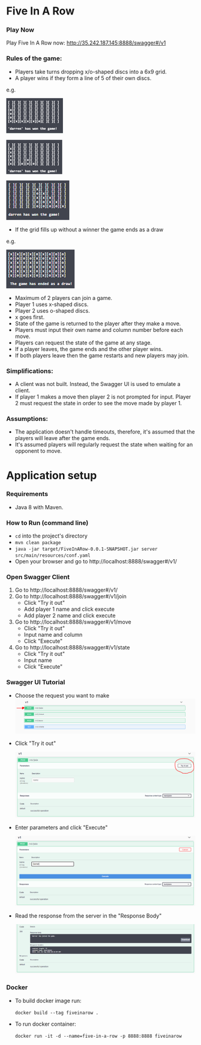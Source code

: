 # Five In A Row

### Play Now

Play Five In A Row now:
http://35.242.187.145:8888/swagger#/v1

### Rules of the game:
   - Players take turns dropping x/o-shaped discs into a 6x9 grid.
   - A player wins if they form a line of 5 of their own discs.
   
 e.g.
   
   ![alt_text](./images/horizontal_win.PNG)
   
   ![alt_text](./images/vertical_win.PNG)
   
   ![alt_text](./images/diaganol_win.PNG) 
   
   - If the grid fills up without a winner the game ends as a draw 
   
   e.g.
   
   ![alt_text](./images/draw.PNG)
   
   - Maximum of 2 players can join a game.
   - Player 1 uses x-shaped discs.
   - Player 2 uses o-shaped discs.
   - x goes first.
   - State of the game is returned to the player after they make a move.
   - Players must input their own name and column number before each move.
   - Players can request the state of the game at any stage.
   - If a player leaves, the game ends and the other player wins.
   - If both players leave then the game restarts and new players may join.
 
 ### Simplifications:
   - A client was not built. Instead, the Swagger UI is used to emulate a client.
   - If player 1 makes a move then player 2 is not prompted for input. Player 2 must request the state in order to see the move made by player 1.
  
### Assumptions:
   - The application doesn't handle timeouts, therefore, it's assumed that the players will leave after the game ends.
   - It's assumed players will regularly request the state when waiting for an opponent to move.

# Application setup

### Requirements
   - Java 8 with Maven.

### How to Run (command line)
- ```cd``` into the project's directory
- ```mvn clean package```
- ```java -jar target/FiveInARow-0.0.1-SNAPSHOT.jar server src/main/resources/conf.yaml```
- Open your browser and go to http://localhost:8888/swagger#/v1/

### Open Swagger Client

1. Go to http://localhost:8888/swagger#/v1/
2. Go to http://localhost:8888/swagger#/v1/join
   - Click "Try it out"
   - Add player 1 name and click execute 
   - Add player 2 name and click execute
3. Go to http://localhost:8888/swagger#/v1/move
   - Click "Try it out"
   - Input name and column 
   - Click "Execute"
4. Go to http://localhost:8888/swagger#/v1/state 
   - Click "Try it out"
   - Input name
   - Click "Execute"
  
### Swagger UI Tutorial

- Choose the request you want to make
   ![alt_text](./images/open_request_window.PNG)

- Click "Try it out"

   ![alt_text](./images/try_it_out_button.PNG)
   
- Enter parameters and click "Execute"

   ![alt_text](./images/enter_params.PNG)
   
- Read the response from the server in the "Response Body"

   ![alt_text](./images/response.PNG)
   
  
### Docker

 - To build docker image run:
   
   ```docker build --tag fiveinarow .```
   
 - To run docker container:
 
   ```docker run -it -d --name=five-in-a-row -p 8888:8888 fiveinarow```